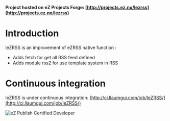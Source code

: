 __Project hosted on eZ Projects Forge: [http://projects.ez.no/lezrss](http://projects.ez.no/lezrss)__

Introduction
============
leZRSS is an improvement of eZRSS native function :

* Adds fetch for get all RSS feed defined
* Adds module rss2 for use template system in RSS

Continuous integration
======================
leZRSS is under continuous integration: [http://ci.llaumgui.com/job/leZRSS/](http://ci.llaumgui.com/job/leZRSS/)

![eZ Publish Certified Developer](http://www.llaumgui.com/images/ezcertdev.png)
